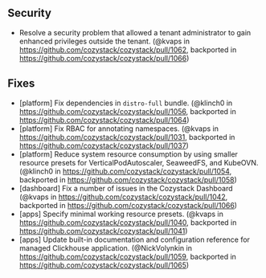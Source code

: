 ## Security

* Resolve a security problem that allowed a tenant administrator to gain enhanced privileges outside the tenant. (@kvaps in https://github.com/cozystack/cozystack/pull/1062, backported in https://github.com/cozystack/cozystack/pull/1066)

## Fixes

* [platform] Fix dependencies in `distro-full` bundle. (@klinch0 in  https://github.com/cozystack/cozystack/pull/1056, backported in https://github.com/cozystack/cozystack/pull/1064)
* [platform] Fix RBAC for annotating namespaces. (@kvaps in https://github.com/cozystack/cozystack/pull/1031, backported in https://github.com/cozystack/cozystack/pull/1037)
* [platform] Reduce system resource consumption by using smaller resource presets for VerticalPodAutoscaler, SeaweedFS, and KubeOVN. (@klinch0 in https://github.com/cozystack/cozystack/pull/1054, backported in https://github.com/cozystack/cozystack/pull/1058)
* [dashboard] Fix a number of issues in the Cozystack Dashboard (@kvaps in https://github.com/cozystack/cozystack/pull/1042, backported in https://github.com/cozystack/cozystack/pull/1066)
* [apps] Specify minimal working resource presets. (@kvaps in https://github.com/cozystack/cozystack/pull/1040, backported in https://github.com/cozystack/cozystack/pull/1041)
* [apps] Update built-in documentation and configuration reference for managed Clickhouse application. (@NickVolynkin in https://github.com/cozystack/cozystack/pull/1059, backported in https://github.com/cozystack/cozystack/pull/1065)
